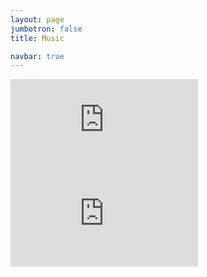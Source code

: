 ```yaml
---
layout: page
jumbotron: false
title: Music

navbar: true
---
```


<div class="gallery">
  <div class="gallery-piece no-reflow">
    <div class="youtube-embed-wrapper">
      <iframe class="youtube-embed" class="youtube-embed" src="https://www.youtube-nocookie.com/embed/6pl2B97aRs4?start=141" title="YouTube video player" frameborder="0" allow="encrypted-media; picture-in-picture" allowfullscreen></iframe>
    </div>
  </div>
  <div class="gallery-piece no-reflow">
    <div class="youtube-embed-wrapper">
      <iframe class="youtube-embed" class="youtube-embed" src="https://www.youtube-nocookie.com/embed/Jg7CNgStNuc?start=52" title="YouTube video player" frameborder="0" allow="encrypted-media; picture-in-picture" allowfullscreen></iframe>
    </div>
  </div>
</div>

